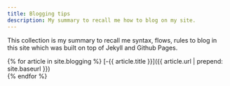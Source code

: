 ```yaml
---
title: Blogging tips
description: My summary to recall me how to blog on my site.
---
```

This collection is my summary to recall me syntax, flows, rules to blog in this site which was built on top of Jekyll and Github Pages.  

{% for article in site.blogging %} 
[-{{ article.title }}]({{ article.url | prepend: site.baseurl }})  
{% endfor %}      
